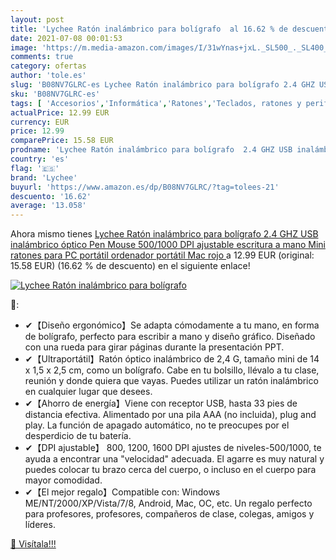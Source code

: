 ```yaml
---
layout: post
title: 'Lychee Ratón inalámbrico para bolígrafo  al 16.62 % de descuento'
date: 2021-07-08 00:01:53
image: 'https://m.media-amazon.com/images/I/31wYnas+jxL._SL500_._SL400_.jpg'
comments: true
category: ofertas
author: 'tole.es'
slug: 'B08NV7GLRC-es Lychee Ratón inalámbrico para bolígrafo 2.4 GHZ USB...'
sku: 'B08NV7GLRC-es'
tags: [ 'Accesorios','Informática','Ratones','Teclados, ratones y periféricos de entrada','bolígrafo','lychee', ]
actualPrice: 12.99 EUR
currency: EUR
price: 12.99
comparePrice: 15.58 EUR
prodname: 'Lychee Ratón inalámbrico para bolígrafo  2.4 GHZ USB inalámbrico óptico Pen Mouse 500/1000 DPI ajustable escritura a mano Mini ratones para PC portátil ordenador portátil Mac  rojo '
country: 'es'
flag: '🇪🇸'
brand: 'Lychee'
buyurl: 'https://www.amazon.es/dp/B08NV7GLRC/?tag=tolees-21'
descuento: '16.62'
average: '13.058'
---
```


Ahora mismo tienes [Lychee Ratón inalámbrico para bolígrafo  2.4 GHZ USB inalámbrico óptico Pen Mouse 500/1000 DPI ajustable escritura a mano Mini ratones para PC portátil ordenador portátil Mac  rojo ](https://www.amazon.es/dp/B08NV7GLRC/?tag=tolees-21) a 12.99 EUR (original: 15.58 EUR) (16.62 %  de descuento) en el siguiente enlace!

[![Lychee Ratón inalámbrico para bolígrafo ](https://m.media-amazon.com/images/I/31wYnas+jxL._SL500_._SL400_.jpg)](https://www.amazon.es/dp/B08NV7GLRC/?tag=tolees-21)

🔎:

- ✔【Diseño ergonómico】Se adapta cómodamente a tu mano, en forma de bolígrafo, perfecto para escribir a mano y diseño gráfico. Diseñado con una rueda para girar páginas durante la presentación PPT.
- ✔【Ultraportátil】Ratón óptico inalámbrico de 2,4 G, tamaño mini de 14 x 1,5 x 2,5 cm, como un bolígrafo. Cabe en tu bolsillo, llévalo a tu clase, reunión y donde quiera que vayas. Puedes utilizar un ratón inalámbrico en cualquier lugar que desees.
- ✔【Ahorro de energía】Viene con receptor USB, hasta 33 pies de distancia efectiva. Alimentado por una pila AAA (no incluida), plug and play. La función de apagado automático, no te preocupes por el desperdicio de tu batería.
- ✔【DPI ajustable】 800, 1200, 1600 DPI ajustes de niveles-500/1000, te ayuda a encontrar una "velocidad" adecuada. El agarre es muy natural y puedes colocar tu brazo cerca del cuerpo, o incluso en el cuerpo para mayor comodidad.
- ✔【El mejor regalo】Compatible con: Windows ME/NT/2000/XP/Vista/7/8, Android, Mac, OC, etc. Un regalo perfecto para profesores, profesores, compañeros de clase, colegas, amigos y líderes.

[🛒 Visítala!!!](https://www.amazon.es/dp/B08NV7GLRC/?tag=tolees-21)

